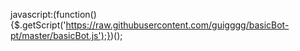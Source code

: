 javascript:(function(){$.getScript('https://raw.githubusercontent.com/guigggg/basicBot-pt/master/basicBot.js');})();
